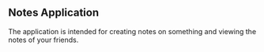 ## Notes Application

The application is intended for creating notes on something and viewing the notes of your friends.
